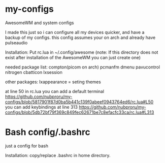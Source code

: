 # my-configs
AwesomeWM and system configs 

I made this just so i can configure all my devices quicker, and have a backup of my configs.
this config assumes your on arch and already have pulseaudio 

Installation:
Put rc.lua in ~/.config/awesome
(note: If this directory does not exist after installation of the AwesomeWM you can just create one)

needed package list:
compton(picom on arch) pcmanfm dmenu pavucontrol nitrogen cbatticon lxsession

other packages:
lxappearance = seting themes


at line 50 in rc.lua you can add a default terminal 
https://github.com/nubproru/my-configs/blob/5817901f87d0ba5b441c139f0abeef0943764ed6/rc.lua#L50
you can add keybindings at line 313
https://github.com/nubproru/my-configs/blob/5db72bf79f369c849fec62671be7c8efacfc33ca/rc.lua#L313

# Bash config/.bashrc

just a config for bash

Installation:
copy/replace .bashrc in home directory. 
